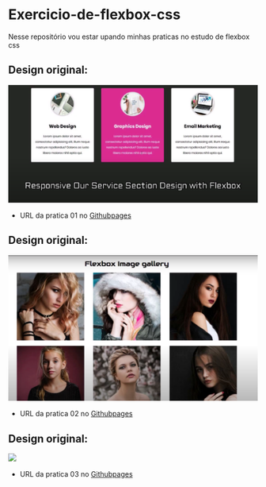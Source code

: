 <h1>Exercicio-de-flexbox-css</h1>
 <p>Nesse repositório vou estar upando minhas praticas no estudo de flexbox css</p>

<h2>Design original:</h2>
<img src="img/desing original.png" width="900px">

<p>
  <ul>
    <li>URL da pratica 01 no <a href="https://joaoover.github.io/Pratica01.html"/>Githubpages</a></li>
  </ul>
</p>

<h2>Design original:</h2>
<img src="img/deing do projeto.png" width="900px">

 <p>
  <ul>
    <li>URL da pratica 02 no <a href="https://joaoover.github.io/Pratica02.html"/>Githubpages</a></li>
  </ul>
</p>

<h2>Design original:</h2>
<img src="img/desing de projeto não sei.png" width="900px">

 <p>
  <ul>
    <li>URL da pratica 03 no <a href="https://joaoover.github.io/Pratica03.html"/>Githubpages</a></li>
  </ul>
</p>
